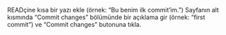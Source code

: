 READçine kısa bir yazı ekle (örnek: “Bu benim ilk commit’im.”)
Sayfanın alt kısmında “Commit changes” bölümünde bir açıklama gir (örnek: “first commit”) ve “Commit changes” butonuna tıkla.
